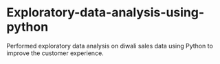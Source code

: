 # Exploratory-data-analysis-using-python
Performed exploratory data analysis on diwali sales data using Python to improve the customer experience.
